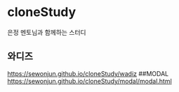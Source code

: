 # cloneStudy
은정 멘토님과 함께하는 스터디 
## 와디즈 
https://sewonjun.github.io/cloneStudy/wadiz
##MODAL 
https://sewonjun.github.io/cloneStudy/modal/modal.html
